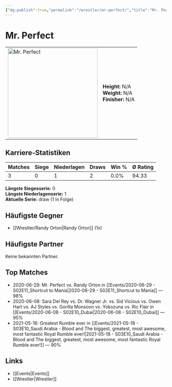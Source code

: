 ```yaml
---
{"dg-publish":true,"permalink":"/wrestler/mr-perfect/","title":"Mr. Perfect","tags":["wrestler"],"noteIcon":""}
---
```



# Mr. Perfect

<table>
        <tr>
        <td><img src="https://github.com/CptSpaulding1980/choke-slam-wrestling/releases/download/images/Mr._Perfect.png" width="280" alt="Mr. Perfect"></td>
        <td>
        <b>Height:</b> N/A<br>
        <b>Weight:</b> N/A<br>
        <b>Finisher:</b> N/A<br>
        </td>
        </tr>
        </table>
        
## Karriere-Statistiken

| Matches | Siege | Niederlagen | Draws | Win % | Ø Rating |
|---------|-------|-------------|-------|-------|-----------|
| 3 | 0 | 1 | 2 | 0.0% | 94.33 |

**Längste Siegesserie:** 0<br>**Längste Niederlagenserie:** 1<br>**Aktuelle Serie:** draw (1 in Folge)


## Häufigste Gegner
- [[Wrestler/Randy Orton\|Randy Orton]] (1x)

## Häufigste Partner
Keine bekannten Partner.

## Top Matches
- 2020-06-29: Mr. Perfect vs. Randy Orton in [[Events/2020-06-29 - S02E11_Shortcut to Mania\|2020-06-29 - S02E11_Shortcut to Mania]] — 98%
- 2020-06-08: Sara Del Rey vs. Dr. Wagner Jr. vs. Sid Vicious vs. Owen Hart vs. AJ Styles vs. Gorilla Monsoon vs. Yokozuna vs. Ric Flair in [[Events/2020-06-08 - S02E10_Dubai\|2020-06-08 - S02E10_Dubai]] — 95%
- 2021-05-18: Greatest Rumble ever in [[Events/2021-05-18 - S03E10_Saudi Arabia - Blood and The biggest, greatest, most awesome, most fantastic Royal Rumble ever!\|2021-05-18 - S03E10_Saudi Arabia - Blood and The biggest, greatest, most awesome, most fantastic Royal Rumble ever!]] — 90%

## Links
- [[Events\|Events]]
- [[Wrestler\|Wrestler]]
